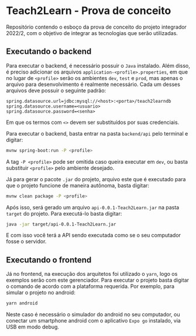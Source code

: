 # Teach2Learn - Prova de conceito
Repositório contendo o esboço da prova de conceito do projeto integrador 2022/2, com o objetivo de integrar as tecnologias que serão utilizadas.

## Executando o backend
Para executar o backend, é necessário possuir o `Java` instalado. Além disso, é preciso adicionar os arquivos `application-<profile>.properties`, em que no lugar de `<profile>` serão os ambientes `dev`, `test` e `prod`, mas apenas o arquivo para desenvolvimento é realmente necessário. Cada um desses arquivos deve possuir o seguinte padrão:

```properties
spring.datasource.url=jdbc:mysql://<host>:<porta>/teach2learndb
spring.datasource.username=<usuario>
spring.datasource.password=<senha>
```

Em que os termos com `<>` devem ser substituídos por suas credenciais.

Para executar o backend, basta entrar na pasta `backend/api` pelo terminal e digitar:

```bash
mvnw spring-boot:run -P <profile>
```

A tag `-P <profile>` pode ser omitida caso queira executar em `dev`, ou basta substituir `<profile>` pelo ambiente desejado.

Já para gerar o pacote `.jar` do projeto, arquivo este que é executado para que o projeto funcione de maneira autônoma, basta digitar:

```bash
mvnw clean package -P <profile>
```

Após isso, será gerado um arquivo `api-0.0.1-Teach2Learn.jar` na pasta `target` do projeto. Para executá-lo basta digitar:

```bash
java -jar target/api-0.0.1-Teach2Learn.jar
```

E com isso você terá a API sendo executada como se o seu computador fosse o servidor.

## Executando o frontend
Já no frontend, na execução dos arquitetos foi utilizado o `yarn`, logo os exemplos serão com este gerenciador. Para executar o projeto basta digitar o comando de acordo com a plataforma requerida. Por exemplo, para simular o projeto no android:

```bash
yarn android
```

Neste caso é necessário o simulador do android no seu computador, ou conectar um smartphone android com o aplicativo `Expo go` instalado, via USB em modo debug.